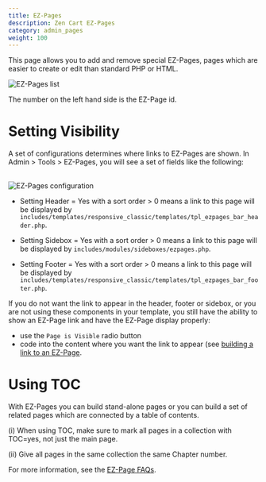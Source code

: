```yaml
---
title: EZ-Pages
description: Zen Cart EZ-Pages
category: admin_pages
weight: 100
---
```

This page allows you to add and remove special EZ-Pages, pages which are easier to create or edit than standard PHP or HTML.

<img src="/images/ezpages_listing.png" alt="EZ-Pages list" />

The number on the left hand side is the EZ-Page id.

# Setting Visibility 

A set of configurations determines where links to EZ-Pages are shown. In  Admin > Tools > EZ-Pages, you will see a set of fields like the following: 

<br />
<img src="/images/ezpages.png" alt="EZ-Pages configuration" />
<br />

- Setting Header = Yes with a sort order > 0 means a link to this page will be displayed by `includes/templates/responsive_classic/templates/tpl_ezpages_bar_header.php`. 

- Setting Sidebox = Yes with a sort order > 0 means a link to this page will be displayed by `includes/modules/sideboxes/ezpages.php`. 

- Setting Footer = Yes with a sort order > 0 means a link to this page will be displayed by `includes/templates/responsive_classic/templates/tpl_ezpages_bar_footer.php`. 

If you do not want the link to appear in the header, footer or sidebox, or you are not using these components in your template, you still have the ability to  show an EZ-Page link and have the EZ-Page display properly: 

- use the `Page is Visible` radio button 
- code into the content where you want the link to appear (see [building a link to an EZ-Page](/user/ezpages/ezpages_display/).  

# Using TOC

With EZ-Pages you can build stand-alone pages or you can build a set of 
related pages which are connected by a table of contents.

(i) When using TOC, make sure to mark all pages in a collection with TOC=yes, not just the main page.

(ii) Give all pages in the same collection the same Chapter number.


For more information, see the [EZ-Page FAQs](/user/ezpages). 
